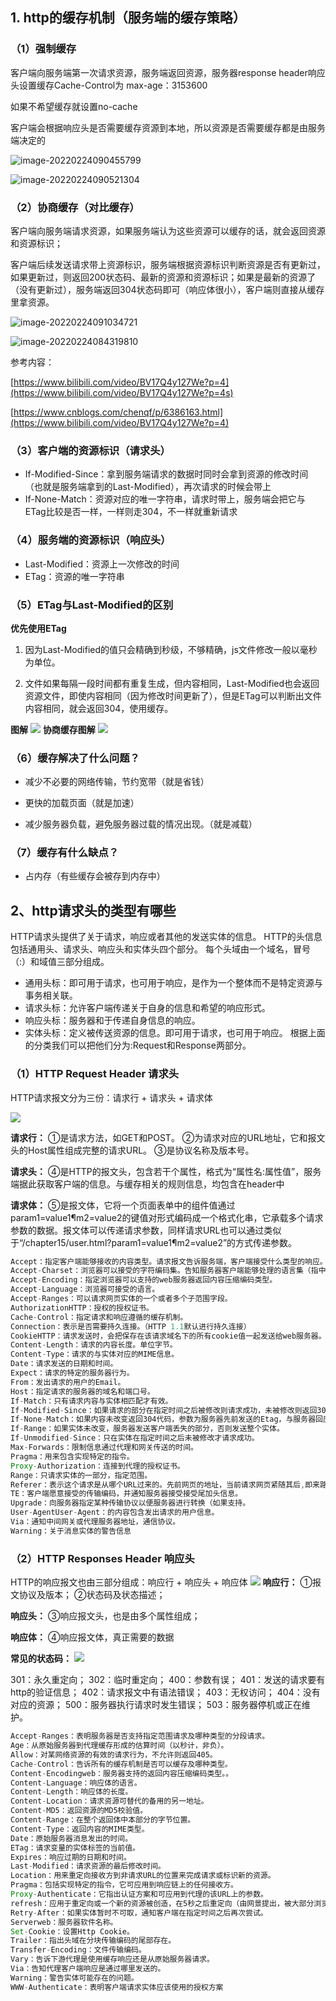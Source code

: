 ## 1. http的缓存机制（服务端的缓存策略）

### （1）强制缓存

客户端向服务端第一次请求资源，服务端返回资源，服务器response header响应头设置缓存Cache-Control为 max-age：3153600

如果不希望缓存就设置no-cache

客户端会根据响应头是否需要缓存资源到本地，所以资源是否需要缓存都是由服务端决定的

![image-20220224090455799](@alias/image-20220224090455799.png)

![image-20220224090521304](@alias/image-20220224090521304.png)

### （2）协商缓存（对比缓存）

客户端向服务端请求资源，如果服务端认为这些资源可以缓存的话，就会返回资源和资源标识；

客户端后续发送请求带上资源标识，服务端根据资源标识判断资源是否有更新过，如果更新过，则返回200状态码、最新的资源和资源标识；如果是最新的资源了（没有更新过），服务端返回304状态码即可（响应体很小），客户端则直接从缓存里拿资源。

![image-20220224091034721](@alias/image-20220224091034721.png)

![image-20220224084319810](@alias/image-20220224084319810.png)

参考内容：

[https://www.bilibili.com/video/BV17Q4y127We?p=4](https://www.bilibili.com/video/BV17Q4y127We?p=4s)

[https://www.cnblogs.com/chenqf/p/6386163.html](https://www.bilibili.com/video/BV17Q4y127We?p=4)

### （3）客户端的资源标识（请求头）

- If-Modified-Since：拿到服务端请求的数据时同时会拿到资源的修改时间（也就是服务端拿到的Last-Modified），再次请求的时候会带上
- If-None-Match：资源对应的唯一字符串，请求时带上，服务端会把它与ETag比较是否一样，一样则走304，不一样就重新请求

### （4）服务端的资源标识（响应头）

- Last-Modified：资源上一次修改的时间
- ETag：资源的唯一字符串

### （5）ETag与Last-Modified的区别

**优先使用ETag**

1. 因为Last-Modified的值只会精确到秒级，不够精确，js文件修改一般以毫秒为单位。

1. 文件如果每隔一段时间都有重复生成，但内容相同，Last-Modified也会返回资源文件，即使内容相同（因为修改时间更新了），但是ETag可以判断出文件内容相同，就会返回304，使用缓存。

**图解**
![](@alias/054c0b371ffb411bb5ddb05d709d6348.jpeg)
**协商缓存图解**
![](@alias/2a701c4583a94f12948416c30eed8585.jpeg)

### （6）缓存解决了什么问题？

- 减少不必要的网络传输，节约宽带（就是省钱）

- 更快的加载页面（就是加速）

- 减少服务器负载，避免服务器过载的情况出现。（就是减载）

### （7）缓存有什么缺点？

- 占内存（有些缓存会被存到内存中）


## 2、http请求头的类型有哪些
HTTP请求头提供了关于请求，响应或者其他的发送实体的信息。
HTTP的头信息包括通用头、请求头、响应头和实体头四个部分。
每个头域由一个域名，冒号（:）和域值三部分组成。
- 通用头标：即可用于请求，也可用于响应，是作为一个整体而不是特定资源与事务相关联。
- 请求头标：允许客户端传递关于自身的信息和希望的响应形式。
- 响应头标：服务器和于传递自身信息的响应。
- 实体头标：定义被传送资源的信息。即可用于请求，也可用于响应。
根据上面的分类我们可以把他们分为:Request和Response两部分。
### （1）HTTP Request Header 请求头
HTTP请求报文分为三份：请求行 + 请求头 + 请求体

![](@alias/20201022175734346.png)

**请求行：**
①是请求方法，如GET和POST。
②为请求对应的URL地址，它和报文头的Host属性组成完整的请求URL。
③是协议名称及版本号。

**请求头：**
④是HTTP的报文头，包含若干个属性，格式为“属性名:属性值”，服务端据此获取客户端的信息。与缓存相关的规则信息，均包含在header中

**请求体：**
⑤是报文体，它将一个页面表单中的组件值通过param1=value1¶m2=value2的键值对形式编码成一个格式化串，它承载多个请求参数的数据。报文体可以传递请求参数，同样请求URL也可以通过类似于“/chapter15/user.html?param1=value1¶m2=value2”的方式传递参数。

```js
Accept：指定客户端能够接收的内容类型。请求报文告诉服务端，客户端接受什么类型的响应。如Accept:text/plain报文头告诉服务端，客户端能够接受的响应类型仅为纯文本数据。
Accept-Charset：浏览器可以接受的字符编码集。告知服务器客户端能够处理的语言集（指中文或英文等），以及语言集的相对优先级。
Accept-Encoding：指定浏览器可以支持的web服务器返回内容压缩编码类型。
Accept-Language：浏览器可接受的语言。
Accept-Ranges：可以请求网页实体的一个或者多个子范围字段。
AuthorizationHTTP：授权的授权证书。
Cache-Control：指定请求和响应遵循的缓存机制。
Connection：表示是否需要持久连接。（HTTP 1.1默认进行持久连接）
CookieHTTP：请求发送时，会把保存在该请求域名下的所有cookie值一起发送给web服务器。
Content-Length：请求的内容长度。单位字节。
Content-Type：请求的与实体对应的MIME信息。
Date：请求发送的日期和时间。
Expect：请求的特定的服务器行为。
From：发出请求的用户的Email。
Host：指定请求的服务器的域名和端口号。
If-Match：只有请求内容与实体相匹配才有效。
If-Modified-Since：如果请求的部分在指定时间之后被修改则请求成功，未被修改则返回304代码。
If-None-Match：如果内容未改变返回304代码，参数为服务器先前发送的Etag，与服务器回应的Etag比较判断是否改变。
If-Range：如果实体未改变，服务器发送客户端丢失的部分，否则发送整个实体。
If-Unmodified-Since：只在实体在指定时间之后未被修改才请求成功。
Max-Forwards：限制信息通过代理和网关传送的时间。
Pragma：用来包含实现特定的指令。
Proxy-Authorization：连接到代理的授权证书。
Range：只请求实体的一部分，指定范围。
Referer：表示这个请求是从哪个URL过来的。先前网页的地址，当前请求网页紧随其后,即来路。
TE：客户端愿意接受的传输编码，并通知服务器接受接受尾加头信息。
Upgrade：向服务器指定某种传输协议以便服务器进行转换（如果支持。
User-AgentUser-Agent：的内容包含发出请求的用户信息。
Via：通知中间网关或代理服务器地址，通信协议。
Warning：关于消息实体的警告信息
```
### （2）HTTP Responses Header 响应头
HTTP的响应报文也由三部分组成：响应行 + 响应头 + 响应体
![](@alias/20201022180234694.png)
**响应行：**
①报文协议及版本；
②状态码及状态描述；

**响应头：**
③响应报文头，也是由多个属性组成；

**响应体：**
④响应报文体，真正需要的数据

**常见的状态码：**
![](@alias/20201022180356458.png)

301：永久重定向；
302：临时重定向；
400：参数有误；
401：发送的请求要有http的验证信息；
402：请求报文中有语法错误；
403：无权访问；
404：没有对应的资源；
500：服务器执行请求时发生错误；
503：服务器停机或正在维护。
```js
Accept-Ranges：表明服务器是否支持指定范围请求及哪种类型的分段请求。
Age：从原始服务器到代理缓存形成的估算时间（以秒计，非负）。
Allow：对某网络资源的有效的请求行为，不允许则返回405。
Cache-Control：告诉所有的缓存机制是否可以缓存及哪种类型。
Content-Encodingweb：服务器支持的返回内容压缩编码类型。。
Content-Language：响应体的语言。
Content-Length：响应体的长度。
Content-Location：请求资源可替代的备用的另一地址。
Content-MD5：返回资源的MD5校验值。
Content-Range：在整个返回体中本部分的字节位置。
Content-Type：返回内容的MIME类型。
Date：原始服务器消息发出的时间。
ETag：请求变量的实体标签的当前值。
Expires：响应过期的日期和时间。
Last-Modified：请求资源的最后修改时间。
Location：用来重定向接收方到非请求URL的位置来完成请求或标识新的资源。
Pragma：包括实现特定的指令，它可应用到响应链上的任何接收方。
Proxy-Authenticate：它指出认证方案和可应用到代理的该URL上的参数。
refresh：应用于重定向或一个新的资源被创造，在5秒之后重定向（由网景提出，被大部分浏览器支持）
Retry-After：如果实体暂时不可取，通知客户端在指定时间之后再次尝试。
Serverweb：服务器软件名称。
Set-Cookie：设置Http Cookie。
Trailer：指出头域在分块传输编码的尾部存在。
Transfer-Encoding：文件传输编码。
Vary：告诉下游代理是使用缓存响应还是从原始服务器请求。
Via：告知代理客户端响应是通过哪里发送的。
Warning：警告实体可能存在的问题。
WWW-Authenticate：表明客户端请求实体应该使用的授权方案
```